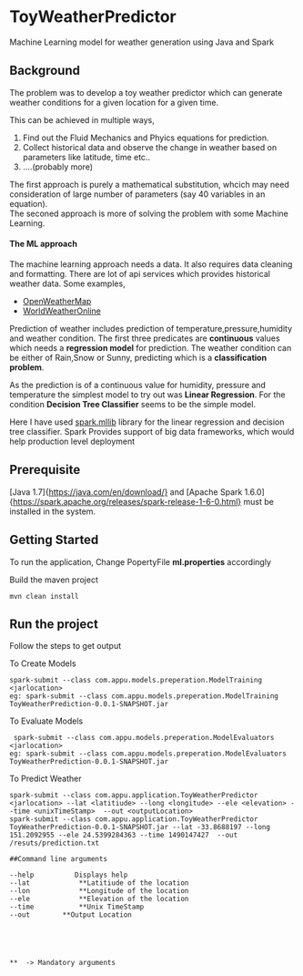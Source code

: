 # ToyWeatherPredictor
Machine Learning model for weather generation using Java and Spark

## Background
The problem was to develop a toy weather predictor which can generate weather conditions for a given location for a given time.

This can be achieved in multiple ways,  
1. Find out the Fluid Mechanics and Phyics equations for prediction.   
2. Collect historical data and observe the change in weather based on parameters like latitude, time etc..  
3. ....(probably more)

The first approach is purely a mathematical substitution, whcich may need consideration of large number of parameters (say 40 variables in an equation).  
The seconed approach is more of solving the problem with some Machine Learning.  


#### The ML approach
The machine learning approach needs a data. It also requires data cleaning and formatting. There are lot of api services which provides historical weather data. Some examples,
* [OpenWeatherMap](https://openweathermap.org/api)
* [WorldWeatherOnline](https://developer.worldweatheronline.com/)


Prediction of weather includes prediction of temperature,pressure,humidity and weather condition. The first three predicates are **continuous** values which needs a **regression model** for prediction. The weather condition can be either of Rain,Snow or Sunny, predicting which is a **classification problem**.

As the prediction is of a continuous value for humidity, pressure and temperature the simplest model to try out was **Linear Regression**. For the condition **Decision Tree Classifier** seems to be the simple model.

Here I have used [spark.mllib](https://spark.apache.org/docs/1.6.0/mllib-guide.html) library for the linear regression and decision tree classifier. Spark Provides support of big data frameworks, which would help production level deployment


## Prerequisite

[Java 1.7]{https://java.com/en/download/} and [Apache Spark 1.6.0]{https://spark.apache.org/releases/spark-release-1-6-0.html} must be installed in the system.

## Getting Started
To run the application, 
Change PopertyFile **ml.properties** accordingly

Build the maven project

```
mvn clean install  
```

## Run the project
Follow the steps to get output  

To Create Models
```
spark-submit --class com.appu.models.preperation.ModelTraining <jarlocation>
eg: spark-submit --class com.appu.models.preperation.ModelTraining ToyWeatherPrediction-0.0.1-SNAPSHOT.jar
```

To Evaluate Models
```
 spark-submit --class com.appu.models.preperation.ModelEvaluators <jarlocation>
eg: spark-submit --class com.appu.models.preperation.ModelEvaluators ToyWeatherPrediction-0.0.1-SNAPSHOT.jar
```


To Predict Weather
```
spark-submit --class com.appu.application.ToyWeatherPredictor <jarlocation> --lat <latitiude> --long <longitude> --ele <elevation> --time <unixTimeStamp>  --out <outputLocation>
spark-submit --class com.appu.application.ToyWeatherPredictor ToyWeatherPrediction-0.0.1-SNAPSHOT.jar --lat -33.8688197 --long 151.2092955 --ele 24.5399284363 --time 1490147427  --out /resuts/prediction.txt
```


```
##Command line arguments 

--help          Displays help  
--lat            **Latitiude of the location 
--lon            **Longitude of the location
--ele            **Elevation of the location 
--time           **Unix TimeStamp
--out		 **Output Location





**  -> Mandatory arguments  

